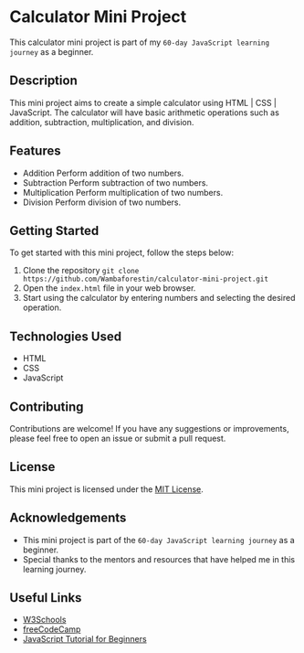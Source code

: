 # Calculator Mini Project

This calculator mini project is part of my `60-day JavaScript learning journey` as a beginner.

## Description

This mini project aims to create a simple calculator using HTML | CSS | JavaScript. The calculator will have basic arithmetic operations such as addition, subtraction, multiplication, and division.

## Features

- Addition Perform addition of two numbers.
- Subtraction Perform subtraction of two numbers.
- Multiplication Perform multiplication of two numbers.
- Division Perform division of two numbers.

## Getting Started

To get started with this mini project, follow the steps below:

1. Clone the repository `git clone https://github.com/Wambaforestin/calculator-mini-project.git`
2. Open the `index.html` file in your web browser.
3. Start using the calculator by entering numbers and selecting the desired operation.

## Technologies Used

- HTML
- CSS
- JavaScript

## Contributing

Contributions are welcome! If you have any suggestions or improvements, please feel free to open an issue or submit a pull request.

## License

This mini project is licensed under the [MIT License](LICENSE).

## Acknowledgements

- This mini project is part of the `60-day JavaScript learning journey` as a beginner.
- Special thanks to the mentors and resources that have helped me in this learning journey.

## Useful Links

- [W3Schools](https://www.w3schools.com/)
- [freeCodeCamp](https://www.freecodecamp.org/)
- [JavaScript Tutorial for Beginners](https://www.youtube.com/watch?v=PkZNo7MFNFg)